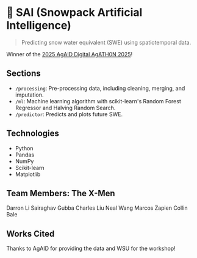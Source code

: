 # 🌱 SAI (Snowpack Artificial Intelligence)

> Predicting snow water equivalent (SWE) using spatiotemporal data.

Winner of the [2025 AgAID Digital AgATH0N 2025](https://agaid.org/digital-agath0n-2025)!

## Sections

- `/processing`: Pre-processing data, including cleaning, merging, and imputation.
- `/ml`: Machine learning algorithm with scikit-learn's Random Forest Regressor and Halving Random Search.
- `/predictor`: Predicts and plots future SWE.

## Technologies

- Python
- Pandas
- NumPy
- Scikit-learn
- Matplotlib

## Team Members: The X-Men

Darron Li
Sairaghav Gubba
Charles Liu
Neal Wang
Marcos Zapien
Collin Bale

## Works Cited

Thanks to AgAID for providing the data and WSU for the workshop!
